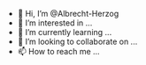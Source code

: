 - 👋 Hi, I’m @Albrecht-Herzog
- 👀 I’m interested in ...
- 🌱 I’m currently learning ...
- 💞️ I’m looking to collaborate on ...
- 📫 How to reach me ...

<!---
Albrecht-Herzog/Albrecht-Herzog is a ✨ special ✨ repository because its `README.md` (this file) appears on your GitHub profile.
You can click the Preview link to take a look at your changes.
--->
